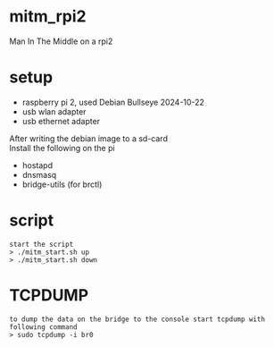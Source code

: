 # mitm_rpi2
Man In The Middle on a rpi2

# setup
- raspberry pi 2, used Debian Bullseye  2024-10-22
- usb wlan adapter
- usb ethernet adapter

After writing the debian image to a sd-card  
Install the following on the pi
- hostapd
- dnsmasq
- bridge-utils (for brctl)
  
# script
```
start the script
> ./mitm_start.sh up
> ./mitm_start.sh down
```

# TCPDUMP

```
to dump the data on the bridge to the console start tcpdump with following command  
> sudo tcpdump -i br0
```
